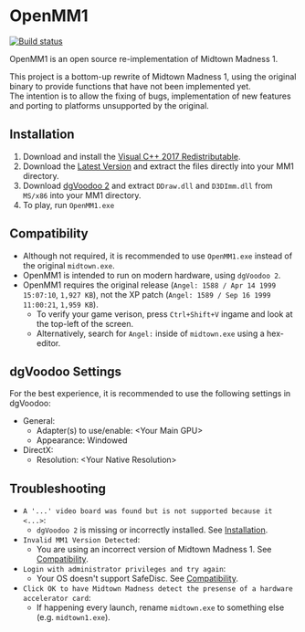 # OpenMM1

[![Build status](https://ci.appveyor.com/api/projects/status/61emkjr3xrxngjke/branch/master?svg=true)](https://ci.appveyor.com/project/0x1F9F1/openmm1/branch/master)

OpenMM1 is an open source re-implementation of Midtown Madness 1.

This project is a bottom-up rewrite of Midtown Madness 1, using the original binary to provide functions that have not been implemented yet.<br/>
The intention is to allow the fixing of bugs, implementation of new features and porting to platforms unsupported by the original.<br/>

## Installation
1. Download and install the [Visual C++ 2017 Redistributable](https://go.microsoft.com/fwlink/?LinkId=746571).
2. Download the [Latest Version](https://ci.appveyor.com/api/projects/0x1F9F1/OpenMM1/artifacts/build/OpenMM1.zip?branch=master) and extract the files directly into your MM1 directory.
3. Download [dgVoodoo 2](http://www.dege.freeweb.hu/dgVoodoo2/dgVoodoo2.html) and extract `DDraw.dll` and `D3DImm.dll` from `MS/x86` into your MM1 directory.
4. To play, run `OpenMM1.exe`

## Compatibility
* Although not required, it is recommended to use `OpenMM1.exe` instead of the original `midtown.exe`.
* OpenMM1 is intended to run on modern hardware, using `dgVoodoo 2`.
* OpenMM1 requires the original release (`Angel: 1588 / Apr 14 1999 15:07:10`, `1,927 KB`), not the XP patch (`Angel: 1589 / Sep 16 1999 11:00:21`, `1,959 KB`).
    * To verify your game verison, press `Ctrl+Shift+V` ingame and look at the top-left of the screen.
    * Alternatively, search for `Angel:` inside of `midtown.exe` using a hex-editor.

## dgVoodoo Settings
For the best experience, it is recommended to use the following settings in dgVoodoo:
* General:
    * Adapter(s) to use/enable: \<Your Main GPU>
    * Appearance: Windowed
* DirectX:
    * Resolution: \<Your Native Resolution>

## Troubleshooting
* `A '...' video board was found but is not supported because it <...>`:
    * `dgVoodoo 2` is missing or incorrectly installed. See [Installation](#Installation).
* `Invalid MM1 Version Detected`:
    * You are using an incorrect version of Midtown Madness 1. See [Compatibility](#Compatibility).
* `Login with administrator privileges and try again`:
    * Your OS doesn't support SafeDisc. See [Compatibility](#Compatibility).
* `Click OK to have Midtown Madness detect the presense of a hardware accelerator card`:
    * If happening every launch, rename `midtown.exe` to something else (e.g. `midtown1.exe`).
